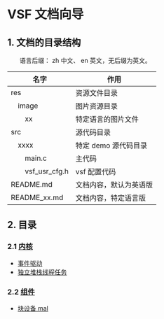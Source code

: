# VSF 文档向导

## 1. 文档的目录结构

&emsp;&emsp;语言后缀： zh 中文、 en 英文，无后缀为英文。

|名字|作用|
|----|---|
|res|资源文件目录|
|&emsp;image|图片资源目录|
|&emsp;&emsp;xx|特定语言的图片文件|
|src|源代码目录|
|&emsp;xxxx|特定 demo 源代码目录|
|&emsp;&emsp;main.c|主代码|
|&emsp;&emsp;vsf_usr_cfg.h|vsf 配置代码|
|README.md|文档内容，默认为英语版|
|README_xx.md|文档内容，特定语言版|

## 2. 目录
### 2.1 [内核](kernel/README_zh.md)
- [事件驱动](kernel/eda/README_zh.md)
- [独立堆栈线程任务](kernel/thread/README_zh.md)
### 2.2 [组件](component/README_zh.md)
- [块设备 mal](component/mal/README_zh.md)